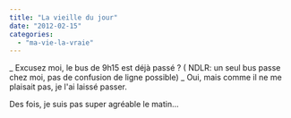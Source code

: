 ```yaml
---
title: "La vieille du jour"
date: "2012-02-15"
categories: 
  - "ma-vie-la-vraie"
---
```


\_ Excusez moi, le bus de 9h15 est déjà passé ? ( NDLR: un seul bus passe chez moi, pas de confusion de ligne possible) \_ Oui, mais comme il ne me plaisait pas, je l'ai laissé passer.

Des fois, je suis pas super agréable le matin...
